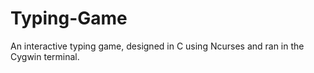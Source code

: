 # Typing-Game
An interactive typing game, designed in C using Ncurses and ran in the Cygwin terminal.
